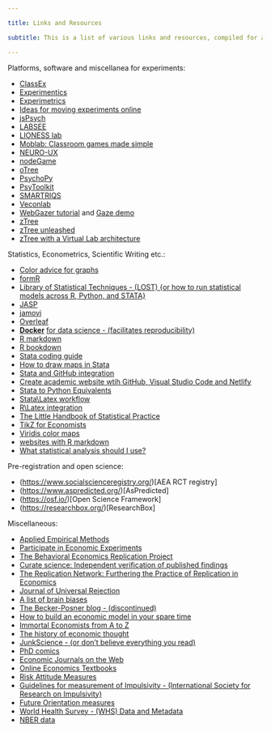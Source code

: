 ```yaml
---

title: Links and Resources

subtitle: This is a list of various links and resources, compiled for archival reasons.

---
```

Platforms, software and miscellanea for experiments:
 - [ClassEx](https://classex.uni-passau.de/bin/)
 - 	[Experimentics](https://www.experimentics.com/)
 -	[Experimetrics](https://www.nowpublishers.com/article/Details/ECO-035)
 -	[Ideas for moving experiments online](https://docs.google.com/document/d/18wmeevELAolf5t9qFgEGdS9FnDR3v1NI6LD4uyBjfts/edit)
 -	[jsPsych](https://www.jspsych.org/)
 -	[LABSEE](https://blog.labsee.com/)
 -	[LIONESS lab](https://lioness-lab.org/)
 -	[Moblab: Classroom games made simple](http://replicationnetwork.com/)
 -	[NEURO-UX](https://www.getneuroux.com/)
 -	[nodeGame](https://nodegame.org/)
 -	[oTree](https://www.otree.org/)
 - [PsychoPy](https://www.psychopy.org/)
 - [PsyToolkit](https://www.psytoolkit.org/)
 - [SMARTRIQS](https://smartriqs.com/)
 - [Veconlab](http://veconlab.econ.virginia.edu/)
 - [WebGazer tutorial](https://github.com/xiaozhi2/webgazertutorial) and [Gaze demo](http://gazedemo.herokuapp.com/)
 - [zTree](https://www.ztree.uzh.ch/en.html)
 - [zTree unleashed](https://s6maduch.gitlab.io/ztree-unleashed/)
 - [zTree with a Virtual Lab architecture](https://papers.ssrn.com/sol3/papers.cfm?abstract_id=3756019)

 Statistics, Econometrics, Scientific Writing etc.:
- [Color advice for graphs](https://colorbrewer2.org/#type=sequential&amp;scheme=BuGn&amp;n=3)
- [formR](https://formr.org/)
- [Library of Statistical Techniques - (LOST) {or how to run statistical models across R, Python, and STATA}](https://lost-stats.github.io/)
- [JASP](https://jasp-stats.org/)
- [jamovi](https://www.jamovi.org/)
- [Overleaf](https://www.overleaf.com/)
- **[Docker](https://www.docker.com/)** [for data science - (facilitates reproducibility)](https://raw.githack.com/uo-ec607/lectures/master/13-docker/13-docker.html#1)
- [R markdown](https://rmarkdown.rstudio.com/index.html)
- [R bookdown](https://bookdown.org/)
- [Stata coding guide](https://julianreif.com/guide/)
- [How to draw maps in Stata](https://medium.com/the-stata-guide/stata-graphs-reprogramming-maps-204f9ec3f2e4)
- [Stata and GitHub integration](https://medium.com/the-stata-guide/stata-and-github-integration-8c87ddf9784a)
- [Create academic website wtih GitHub, Visual Studio Code and Netlify](https://www.dsquintana.blog/create-an-academic-website-free-easy-2020/)
- [Stata to Python Equivalents](http://www.danielmsullivan.com/pages/tutorial_stata_to_python.html)
- [Stata\Latex workflow](https://lukestein.github.io/stata-latex-workflows/)
- [R\Latex integration](https://support.rstudio.com/hc/en-us/articles/200552056-Using-Sweave-and-knitr)
- [The Little Handbook of Statistical Practice](http://www.tufts.edu/~gdallal/LHSP.HTM)
- [TikZ for Economists](http://static.latexstudio.net/wp-content/uploads/2016/06/tikzforeconomists-110619150244-phpapp01.pdf)
- [Viridis color maps](https://cran.r-project.org/web/packages/viridis/vignettes/intro-to-viridis.html)
- [websites with R markdown](https://www.emilyzabor.com/tutorials/rmarkdown_websites_tutorial.html)
- [What statistical analysis should I use?](http://www.ats.ucla.edu/stat/stata/whatstat/default.htm)

Pre-registration and open science:
- (https://www.socialscienceregistry.org/)[AEA RCT registry]
- (https://www.aspredicted.org/)[AsPredicted]
- (https://osf.io/)[Open Science Framework]
- (https://researchbox.org/)[ResearchBox]

Miscellaneous:
- [Applied Empirical Methods](https://github.com/paulgp/applied-methods-phd)
- [Participate in Economic Experiments](http://aoatools.aua.gr/expeconlab/public/)
- [The Behavioral Economics Replication Project](http://sciencepredictionmarkets.com/)
- [Curate science: Independent verification of published findings](https://www.curatescience.org/)
- [The Replication Network: Furthering the Practice of Replication in Economics](http://replicationnetwork.com/)
- [Journal of Universal Rejection](http://www.universalrejection.org/)
- [A list of brain biases](http://www.brainbiases.com/)
- [The Becker-Posner blog - (discontinued)](http://uchicagolaw.typepad.com/beckerposner/)
- [How to build an economic model in your spare time](http://www.sims.berkeley.edu/~hal/Papers/how.pdf)
- [Immortal Economists from A to Z](http://www.econ.hku.hk/~wsuen/ls/immortal/index.html)
- [The history of economic thought](http://www.newschool.edu/nssr/het/)
- [JunkScience - (or don’t believe everything you read)](http://www.junkscience.com/)
- [PhD comics](http://www.phdcomics.com/)
- [Economic Journals on the Web](http://www.oswego.edu/~economic/journals.htm)
- [Online Economics Textbooks](http://www.oswego.edu/~economic/newbooks.htm)
- [Risk Attitude Measures](http://sjdm.org/dmidi/Risk%20Attitude.html)
- [Guidelines for measurement of Impulsivity - (International Society for Research on Impulsivity)](http://www.impulsivity.org/measurement)
- [Future Orientation measures](http://mail.sjdm.org/pipermail/jdm-society/2015-August/006687.html)
- [World Health Survey - (WHS) Data and Metadata](http://surveydata.who.int/data.html)
- [NBER data](http://www.nber.org/data/)